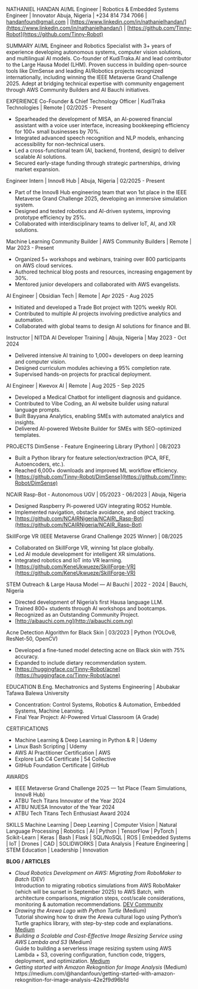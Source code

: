 NATHANIEL HANDAN
AI/ML Engineer | Robotics & Embedded Systems Engineer | Innovator
Abuja, Nigeria | +234 814 734 7066 | [handanfoun@gmail.com](mailto\:handanfoun@gmail.com) | [https://www.linkedin.com/in/nathanielhandan/](https://www.linkedin.com/in/nathanielhandan/) | [https://github.com/Tinny-Robot](https://github.com/Tinny-Robot)

SUMMARY
AI/ML Engineer and Robotics Specialist with 3+ years of experience developing autonomous systems, computer vision solutions, and multilingual AI models. Co-founder of KudiTraka.AI and lead contributor to the Large Hausa Model (LHM). Proven success in building open-source tools like DimSense and leading AI/Robotics projects recognized internationally, including winning the IEEE Metaverse Grand Challenge 2025. Adept at bridging technical expertise with community engagement through AWS Community Builders and AI Bauchi initiatives.

EXPERIENCE
Co-Founder & Chief Technology Officer | KudiTraka Technologies | Remote | 02/2025 - Present

- Spearheaded the development of MISA, an AI-powered financial assistant with a voice user interface, increasing bookkeeping efficiency for 100+ small businesses by 70%.
- Integrated advanced speech recognition and NLP models, enhancing accessibility for non-technical users.
- Led a cross-functional team (AI, backend, frontend, design) to deliver scalable AI solutions.
- Secured early-stage funding through strategic partnerships, driving market expansion.

Engineer Intern | Innov8 Hub | Abuja, Nigeria | 02/2025 - Present

- Part of the Innov8 Hub engineering team that won 1st place in the IEEE Metaverse Grand Challenge 2025, developing an immersive simulation system.
- Designed and tested robotics and AI-driven systems, improving prototype efficiency by 25%.
- Collaborated with interdisciplinary teams to deliver IoT, AI, and XR solutions.

Machine Learning Community Builder | AWS Community Builders | Remote | Mar 2023 - Present

- Organized 5+ workshops and webinars, training over 800 participants on AWS cloud services.
- Authored technical blog posts and resources, increasing engagement by 30%.
- Mentored junior developers and collaborated with AWS evangelists.

AI Engineer | Obsidian Tech | Remote | Apr 2025 - Aug 2025

- Initiated and developed a Trade Bot project with 120% weekly ROI.
- Contributed to multiple AI projects involving predictive analytics and automation.
- Collaborated with global teams to design AI solutions for finance and BI.

Instructor | NITDA AI Developer Training | Abuja, Nigeria | May 2023 - Oct 2024

- Delivered intensive AI training to 1,000+ developers on deep learning and computer vision.
- Designed curriculum modules achieving a 95% completion rate.
- Supervised hands-on projects for practical deployment.

AI Engineer | Kwevox AI | Remote | Aug 2025 - Sep 2025

- Developed a Medical Chatbot for intelligent diagnosis and guidance.
- Contributed to Vibe Coding, an AI website builder using natural language prompts.
- Built Bayyana Analytics, enabling SMEs with automated analytics and insights.
- Delivered AI-powered Website Builder for SMEs with SEO-optimized templates.

PROJECTS
DimSense - Feature Engineering Library (Python) | 08/2023

- Built a Python library for feature selection/extraction (PCA, RFE, Autoencoders, etc.).
- Reached 6,000+ downloads and improved ML workflow efficiency.
- [https://github.com/Tinny-Robot/DimSense](https://github.com/Tinny-Robot/DimSense)

NCAIR Rasp-Bot - Autonomous UGV | 05/2023 - 06/2023 | Abuja, Nigeria

- Designed Raspberry Pi-powered UGV integrating ROS2 Humble.
- Implemented navigation, obstacle avoidance, and object tracking.
- [https://github.com/NCAIRNigeria/NCAIR\_Rasp-Bot](https://github.com/NCAIRNigeria/NCAIR_Rasp-Bot)

SkillForge VR (IEEE Metaverse Grand Challenge 2025 Winner) | 08/2025

- Collaborated on SkillForge VR, winning 1st place globally.
- Led AI module development for intelligent XR simulations.
- Integrated robotics and IoT into VR learning.
- [https://github.com/KeneUkwueze/SkillForge-VR](https://github.com/KeneUkwueze/SkillForge-VR)

STEM Outreach & Large Hausa Model — AI Bauchi | 2022 - 2024 | Bauchi, Nigeria

- Directed development of Nigeria’s first Hausa language LLM.
- Trained 800+ students through AI workshops and bootcamps.
- Recognized as an Outstanding Community Project.
- [http://aibauchi.com.ng](http://aibauchi.com.ng)

Acne Detection Algorithm for Black Skin | 03/2023 | Python (YOLOv8, ResNet-50, OpenCV)

- Developed a fine-tuned model detecting acne on Black skin with 75% accuracy.
- Expanded to include dietary recommendation system.
- [https://huggingface.co/Tinny-Robot/acne](https://huggingface.co/Tinny-Robot/acne)

EDUCATION
B.Eng. Mechatronics and Systems Engineering | Abubakar Tafawa Balewa University

- Concentration: Control Systems, Robotics & Automation, Embedded Systems, Machine Learning.
- Final Year Project: AI-Powered Virtual Classroom (A Grade)

CERTIFICATIONS

- Machine Learning & Deep Learning in Python & R | Udemy
- Linux Bash Scripting | Udemy
- AWS AI Practitioner Certification | AWS
- Explore Lab C4 Certificate | 54 Collective
- GitHub Foundation Certificate | GitHub

AWARDS

- IEEE Metaverse Grand Challenge 2025 — 1st Place (Team Simulations, Innov8 Hub)
- ATBU Tech Titans Innovator of the Year 2024
- ATBU NUESA Innovator of the Year 2024
- ATBU Tech Titans Tech Enthusiast Award 2024

SKILLS
Machine Learning | Deep Learning | Computer Vision | Natural Language Processing | Robotics | AI | Python | TensorFlow | PyTorch | Scikit-Learn | Keras | Bash | Flask | SQL/NoSQL | ROS | Embedded Systems | IoT | Drones | CAD | SOLIDWORKS | Data Analysis | Feature Engineering | STEM Education | Leadership | Innovation

**BLOG / ARTICLES**

- *Cloud Robotics Development on AWS: Migrating from RoboMaker to Batch* (DEV)\
  Introduction to migrating robotics simulations from AWS RoboMaker (which will be sunset in September 2025) to AWS Batch, with architecture comparisons, migration steps, cost/scale considerations, monitoring & automation recommendations. [DEV Community](https://dev.to/tinnyrobot/cloud-robotics-development-on-aws-migrating-from-robomaker-to-batch-35gn)
- *Drawing the Arewa Logo with Python Turtle* (Medium)\
  Tutorial showing how to draw the Arewa cultural logo using Python’s Turtle graphics library, with step-by-step code and explanations. [Medium](https://medium.com/%40handanfoun/drawing-the-arewa-logo-with-python-turtle-a9c958693776)
- *Building a Scalable and Cost-Effective Image Resizing Service using AWS Lambda and S3* (Medium)\
  Guide to building a serverless image resizing system using AWS Lambda + S3, covering configuration, function code, triggers, deployment, and optimization. [Medium](https://medium.com/%40handanfoun/building-a-scalable-and-cost-effective-image-resizing-service-using-aws-lambda-and-s3-a-154603eb3c1a)
- *Getting started with Amazon Rekognition for Image Analysis* (Medium)\
  https\://medium.com/@handanfoun/getting-started-with-amazon-rekognition-for-image-analysis-42e2f9d96b1d
